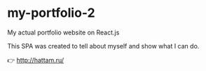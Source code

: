 # my-portfolio-2
My actual portfolio website on React.js

This SPA was created to tell about myself and show what I can do.

👉 http://hattam.ru/
